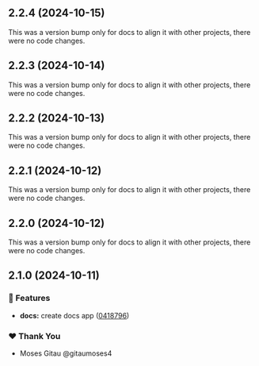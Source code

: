 ## 2.2.4 (2024-10-15)

This was a version bump only for docs to align it with other projects, there were no code changes.

## 2.2.3 (2024-10-14)

This was a version bump only for docs to align it with other projects, there were no code changes.

## 2.2.2 (2024-10-13)

This was a version bump only for docs to align it with other projects, there were no code changes.

## 2.2.1 (2024-10-12)

This was a version bump only for docs to align it with other projects, there were no code changes.

## 2.2.0 (2024-10-12)

This was a version bump only for docs to align it with other projects, there were no code changes.

## 2.1.0 (2024-10-11)


### 🚀 Features

- **docs:** create docs app ([0418796](https://github.com/myraui/myraui/commit/0418796))


### ❤️  Thank You

- Moses Gitau @gitaumoses4